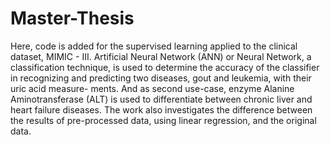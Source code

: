 # Master-Thesis

Here, code is added for the supervised learning applied to the clinical dataset, MIMIC - III. Artificial
Neural Network (ANN) or Neural Network, a classification technique, is used to determine the accuracy of
the classifier in recognizing and predicting two diseases, gout and leukemia, with their uric acid measure-
ments. And as second use-case, enzyme Alanine Aminotransferase (ALT) is used to differentiate between
chronic liver and heart failure diseases. The work also investigates the difference between the results of
pre-processed data, using linear regression, and the original data.


